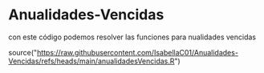 # Anualidades-Vencidas
con este código podemos resolver las funciones para nualidades vencidas

source("https://raw.githubusercontent.com/IsabellaC01/Anualidades-Vencidas/refs/heads/main/anualidadesVencidas.R")
